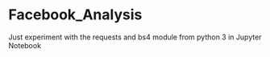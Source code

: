 # Facebook_Analysis
Just experiment with the requests and bs4 module from python 3 in Jupyter Notebook 
